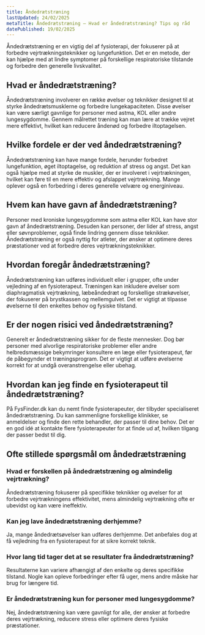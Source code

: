 ```yaml
---
title: Åndedrætstræning
lastUpdated: 24/02/2025
metaTitle: Åndedrætstræning – Hvad er åndedrætstræning? Tips og råd
datePublished: 19/02/2025
---
```


Åndedrætstræning er en vigtig del af fysioterapi, der fokuserer på at forbedre vejrtrækningsteknikker og lungefunktion. Det er en metode, der kan hjælpe med at lindre symptomer på forskellige respiratoriske tilstande og forbedre den generelle livskvalitet.

## Hvad er åndedrætstræning?

Åndedrætstræning involverer en række øvelser og teknikker designet til at styrke åndedrætsmusklerne og forbedre lungekapaciteten. Disse øvelser kan være særligt gavnlige for personer med astma, KOL eller andre lungesygdomme. Gennem målrettet træning kan man lære at trække vejret mere effektivt, hvilket kan reducere åndenød og forbedre iltoptagelsen.

## Hvilke fordele er der ved åndedrætstræning?

Åndedrætstræning kan have mange fordele, herunder forbedret lungefunktion, øget iltoptagelse, og reduktion af stress og angst. Det kan også hjælpe med at styrke de muskler, der er involveret i vejrtrækningen, hvilket kan føre til en mere effektiv og afslappet vejrtrækning. Mange oplever også en forbedring i deres generelle velvære og energiniveau.

## Hvem kan have gavn af åndedrætstræning?

Personer med kroniske lungesygdomme som astma eller KOL kan have stor gavn af åndedrætstræning. Desuden kan personer, der lider af stress, angst eller søvnproblemer, også finde lindring gennem disse teknikker. Åndedrætstræning er også nyttig for atleter, der ønsker at optimere deres præstationer ved at forbedre deres vejrtrækningsteknikker.

## Hvordan foregår åndedrætstræning?

Åndedrætstræning kan udføres individuelt eller i grupper, ofte under vejledning af en fysioterapeut. Træningen kan inkludere øvelser som diaphragmatisk vejrtrækning, læbeåndedræt og forskellige strækøvelser, der fokuserer på brystkassen og mellemgulvet. Det er vigtigt at tilpasse øvelserne til den enkeltes behov og fysiske tilstand.

## Er der nogen risici ved åndedrætstræning?

Generelt er åndedrætstræning sikker for de fleste mennesker. Dog bør personer med alvorlige respiratoriske problemer eller andre helbredsmæssige bekymringer konsultere en læge eller fysioterapeut, før de påbegynder et træningsprogram. Det er vigtigt at udføre øvelserne korrekt for at undgå overanstrengelse eller ubehag.

## Hvordan kan jeg finde en fysioterapeut til åndedrætstræning?

På FysFinder.dk kan du nemt finde fysioterapeuter, der tilbyder specialiseret åndedrætstræning. Du kan sammenligne forskellige klinikker, se anmeldelser og finde den rette behandler, der passer til dine behov. Det er en god idé at kontakte flere fysioterapeuter for at finde ud af, hvilken tilgang der passer bedst til dig.

## Ofte stillede spørgsmål om åndedrætstræning

### Hvad er forskellen på åndedrætstræning og almindelig vejrtrækning?

Åndedrætstræning fokuserer på specifikke teknikker og øvelser for at forbedre vejrtrækningens effektivitet, mens almindelig vejrtrækning ofte er ubevidst og kan være ineffektiv.

### Kan jeg lave åndedrætstræning derhjemme?

Ja, mange åndedrætsøvelser kan udføres derhjemme. Det anbefales dog at få vejledning fra en fysioterapeut for at sikre korrekt teknik.

### Hvor lang tid tager det at se resultater fra åndedrætstræning?

Resultaterne kan variere afhængigt af den enkelte og deres specifikke tilstand. Nogle kan opleve forbedringer efter få uger, mens andre måske har brug for længere tid.

### Er åndedrætstræning kun for personer med lungesygdomme?

Nej, åndedrætstræning kan være gavnligt for alle, der ønsker at forbedre deres vejrtrækning, reducere stress eller optimere deres fysiske præstationer.
